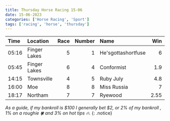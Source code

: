 ```yaml
---
title: Thursday Horse Racing 15-06
date: 15-06-2023
categories: ['Horse Racing', 'Sport']
tags: ['racing', 'horse', 'thursday']
---
```



| Time   | Location     |   Race |   Number | Name               |   Win |   Place | xV   | Result   |
|:-------|:-------------|-------:|---------:|:-------------------|------:|--------:|:-----|:---------|
| 05:16  | Finger Lakes |      5 |        1 | He'sgottashortfuse |  6    |       0 |      | SCR      |
| 05:45  | Finger Lakes |      6 |        4 | Conformist         |  1.9  |       0 |      | 2nd      |
| 14:15  | Townsville   |      4 |        5 | Ruby July          |  4.8  |       0 |      | 1st      |
| 16:00  | Moe          |      8 |        8 | Miss Russia        |  7    |       0 |      | 4th      |
| 18:17  | Northam      |      7 |        7 | Ryewood            |  2.55 |       0 |      | 5th      |


*As a guide, if my bankroll is $100 I generally bet $2, or 2% of my bankroll
, 1% on a roughie :four_leaf_clover: and 3% on hot tips :fire:.*
{: .notice}  
